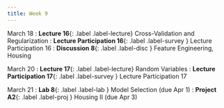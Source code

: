 ```yaml
---
title: Week 9
---
```


March 18
: **Lecture 16**{: .label .label-lecture} Cross-Validation and Regularization
: **Lecture Participation 16**{: .label .label-survey } Lecture Participation 16
: **Discussion 8**{: .label .label-disc } Feature Engineering, Housing

March 20
: **Lecture 17**{: .label .label-lecture} Random Variables
: **Lecture Participation 17**{: .label .label-survey } Lecture Participation 17
<!-- : **Exam Prep 7**{: .label .label-examprep } Cross Validation and Regularization -->

March 21
: **Lab 8**{: .label .label-lab }  Model Selection (due Apr 1)
: **Project A2**{: .label .label-proj } Housing II (due Apr 3)